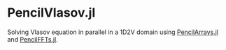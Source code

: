 # PencilVlasov.jl

Solving Vlasov equation in parallel in a 1D2V domain using [PencilArrays.jl](https://github.com/jipolanco/PencilArrays.jl)
and [PencilFFTs.jl](https://github.com/jipolanco/PencilFFTs.jl).
